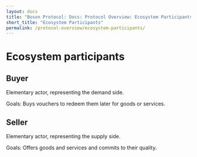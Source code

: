 ```yaml
---
layout: docs
title: "Boson Protocol: Docs: Protocol Overview: Ecosystem Participants"
short_title: "Ecosystem Participants"
permalink: /protocol-overview/ecosystem-participants/
---
```


# Ecosystem participants

## Buyer

Elementary actor, representing the demand side.

Goals: Buys vouchers to redeem them later for goods or services.

## Seller

Elementary actor, representing the supply side.

Goals: Offers goods and services and commits to their quality.
